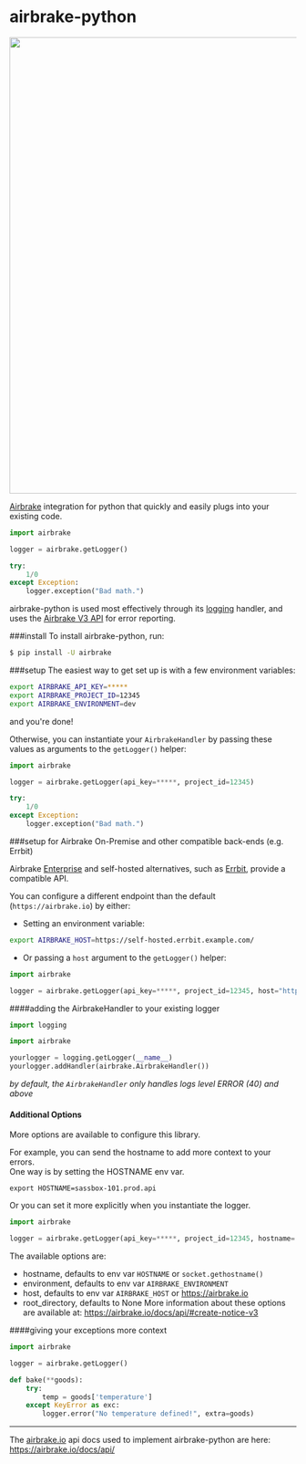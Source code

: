 airbrake-python
===============

<img src="http://f.cl.ly/items/3Z1A202C1U2j3E1O1N0n/python%2009.19.32.jpg" width=800px>

[Airbrake](https://airbrake.io/) integration for python that quickly and easily plugs into your existing code.

```python
import airbrake

logger = airbrake.getLogger()

try:
    1/0
except Exception:
    logger.exception("Bad math.")

```
airbrake-python is used most effectively through its [logging](http://docs.python.org/2/library/logging.html) handler, and uses the [Airbrake V3 API](https://airbrake.io/docs/api/) for error reporting.

###install
To install airbrake-python, run:
```bash
$ pip install -U airbrake
```

###setup
The easiest way to get set up is with a few environment variables:
```bash
export AIRBRAKE_API_KEY=*****
export AIRBRAKE_PROJECT_ID=12345
export AIRBRAKE_ENVIRONMENT=dev
```
and you're done!  


Otherwise, you can instantiate your `AirbrakeHandler` by passing these values as arguments to the `getLogger()` helper:
```python
import airbrake

logger = airbrake.getLogger(api_key=*****, project_id=12345)

try:
    1/0
except Exception:
    logger.exception("Bad math.")
```

###setup for Airbrake On-Premise and other compatible back-ends (e.g. Errbit)

Airbrake [Enterprise](https://airbrake.io/enterprise) and self-hosted alternatives, such as [Errbit](https://github.com/errbit/errbit), provide a compatible API.

You can configure a different endpoint than the default (`https://airbrake.io`) by either:

 * Setting an environment variable:
 
```bash
export AIRBRAKE_HOST=https://self-hosted.errbit.example.com/
```

 * Or passing a `host` argument to the `getLogger()` helper:

```python
import airbrake

logger = airbrake.getLogger(api_key=*****, project_id=12345, host="https://self-hosted.errbit.example.com/")
```

####adding the AirbrakeHandler to your existing logger
```python
import logging

import airbrake

yourlogger = logging.getLogger(__name__)
yourlogger.addHandler(airbrake.AirbrakeHandler())
```
_by default, the `AirbrakeHandler` only handles logs level ERROR (40) and above_

#### Additional Options
More options are available to configure this library. 

For example, you can send the hostname to add more context to your errors.  
One way is by setting the HOSTNAME env var.
```
export HOSTNAME=sassbox-101.prod.api
```
Or you can set it more explicitly when you instantiate the logger.
```python
import airbrake

logger = airbrake.getLogger(api_key=*****, project_id=12345, hostname='sassbox-101.prod.api')
```

The available options are:
- hostname, defaults to env var `HOSTNAME` or `socket.gethostname()`
- environment, defaults to env var `AIRBRAKE_ENVIRONMENT`
- host, defaults to env var `AIRBRAKE_HOST` or https://airbrake.io
- root_directory, defaults to None
More information about these options are available at: https://airbrake.io/docs/api/#create-notice-v3

####giving your exceptions more context
```python
import airbrake

logger = airbrake.getLogger()

def bake(**goods):
    try:
        temp = goods['temperature']
    except KeyError as exc:
        logger.error("No temperature defined!", extra=goods)
```

-----------------

The [airbrake.io](https://airbrake.io/) api docs used to implement airbrake-python are here:
https://airbrake.io/docs/api/
